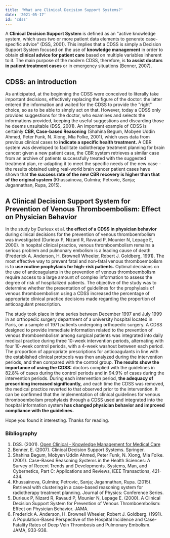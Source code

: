```yaml
---
title: 'What are Clinical Decision Support Systems?'
date: '2021-05-17'
id: 'cdss'
---
```


A **Clinical Decision Support System** is defined as an "active knowledge system, which uses two or more patient data elements to generate case-specific advice" (DSS, 2001). This implies that a CDSS is simply a Decision Support System focused on the use of **knowledge management** in order to obtain **clinical advice for patient care** based on multiple variables inherent to it. The main purpose of the modern CDSS, therefore, is **to assist doctors in patient treatment cases** or in emergency situations (Benner, 2007).

## CDSS: an introduction

As anticipated, at the beginning the CDSS were conceived to literally take important decisions, effectively replacing the figure of the doctor: the latter entered the information and waited for the CDSS to provide the "right" choice, so as to be able to simply act on that. However, today a CDSS only provides suggestions for the doctor, who examines and selects the informations provided, keeping the useful suggestions and discarding those he deems unsuitable (DSS, 2001). An important example of CDSS is certainly **CBR, Case-based Reasoning** (Shahina Begum, Mobyen Uddin Ahmed, Peter Funk, N. Xiong, Mia Folke, 2001), which uses data from previous clinical cases to **indicate a specific health treatment.** A CBR system was developed to facilitate radiotherapy treatment planning for brain cancer: given a new patient case, the CBR system retrieves a similar case from an archive of patients successfully treated with the suggested treatment plan, re-adapting it to meet the specific needs of the new case - the results obtained using real-world brain cancer patient cases have shown that **the success rate of the new CBR recovery is higher than that of the original system** (Khussainova, Gulmira; Petrovic, Sanja; Jagannathan, Rupa, 2015).

## A Clinical Decision Support System for Prevention of Venous Thromboembolism: Effect on Physician Behavior

In the study by Durieux et al. **the effect of a CDSS in physician behavior** during clinical decisions for the prevention of venous thromboembolism was investigated (Durieux P, Nizard R, Ravaud P, Mounier N, Lepage E, 2000). In hospital clinical practice, venous thromboembolism remains a serious problem and pulmonary embolism is a leading cause of death (Frederick A. Anderson, H. Brownell Wheeler, Robert J. Goldberg, 1991). The most effective way to prevent fatal and non-fatal venous thromboembolism is to **use routine prophylaxis for high-risk patients.** Optimal decisions on the use of anticoagulants in the prevention of venous thromboembolism require access to a large amount of complex information to assess the degree of risk of hospitalized patients. The objective of the study was to determine whether the presentation of guidelines for the prophylaxis of venous thromboembolism using a CDSS increased the percentage of appropriate clinical practice decisions made regarding the proportion of anticoagulant prescription. 

The study took place in time series between December 1997 and July 1999 in an orthopedic surgery department of a university hospital located in Paris, on a sample of 1971 patients undergoing orthopedic surgery. A CDSS designed to provide immediate information related to the prevention of venous thromboembolism among surgical patients was integrated into daily medical practice during three 10-week intervention periods, alternating with four 10-week control periods, with a 4-week washout between each period. The proportion of appropriate prescriptions for anticoagulants in line with the established clinical protocols was then analyzed during the intervention periods, and then compared with the control group. **The results show the importance of using the CDSS:** doctors complied with the guidelines in 82.8% of cases during the control periods and in 94.9% of cases during the intervention periods. During each intervention period, **the adequacy of prescribing increased significantly,** and each time the CDSS was removed, the medical practice reverted to that observed prior to the intervention. It can be confirmed that the implementation of clinical guidelines for venous thromboembolism prophylaxis through a CDSS used and integrated into the hospital information system **has changed physician behavior and improved compliance with the guidelines.**

Hope you found it interesting. Thanks for reading.

### Bibliography

1. DSS. (2001). [Open Clinical - Knowledge Management for Medical Care](https://web.archive.org/web/20010715105143/http:/www.openclinical.org/dss.html)
2. Benner, E. (2007). Clinical Decision Support Systems. Springer.
3. Shahina Begum, Mobyen Uddin Ahmed, Peter Funk, N. Xiong, Mia Folke. (2001). Case-Based Reasoning Systems in the Health Sciences: A Survey of Recent Trends and Developments. Systems, Man, and Cybernetics, Part C: Applications and Reviews, IEEE Transactions, 421-434.
4. Khussainova, Gulmira; Petrovic, Sanja; Jagannathan, Rupa. (2015). Retrieval with clustering in a case-based reasoning system for radiotherapy treatment planning. Journal of Physics: Conference Series.
5. Durieux P, Nizard R, Ravaud P, Mounier N, Lepage E. (2000). A Clinical Decision Support System for Prevention of Venous Thromboembolism: Effect on Physician Behavior. JAMA.
6. Frederick A. Anderson, H. Brownell Wheeler, Robert J. Goldberg. (1991). A Population-Based Perspective of the Hospital Incidence and Case-Fatality Rates of Deep Vein Thrombosis and Pulmonary Embolism. JAMA, 933-938.
